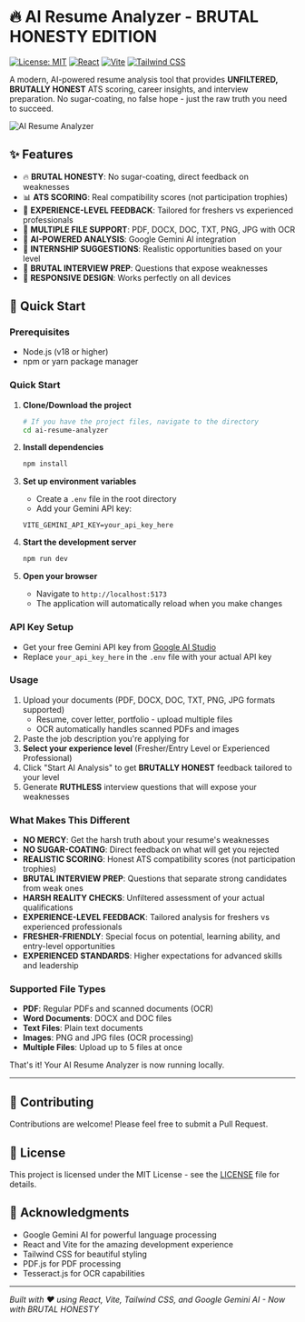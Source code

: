 # 🔥 AI Resume Analyzer - BRUTAL HONESTY EDITION

[![License: MIT](https://img.shields.io/badge/License-MIT-yellow.svg)](https://opensource.org/licenses/MIT)
[![React](https://img.shields.io/badge/React-19.1.1-blue.svg)](https://reactjs.org/)
[![Vite](https://img.shields.io/badge/Vite-7.1.2-646CFF.svg)](https://vitejs.dev/)
[![Tailwind CSS](https://img.shields.io/badge/Tailwind_CSS-3.4.16-38B2AC.svg)](https://tailwindcss.com/)

A modern, AI-powered resume analysis tool that provides **UNFILTERED, BRUTALLY HONEST** ATS scoring, career insights, and interview preparation. No sugar-coating, no false hope - just the raw truth you need to succeed.

![AI Resume Analyzer](https://via.placeholder.com/800x400/6366f1/ffffff?text=AI+Resume+Analyzer+Preview)

## ✨ Features

- 🔥 **BRUTAL HONESTY**: No sugar-coating, direct feedback on weaknesses
- 📊 **ATS SCORING**: Real compatibility scores (not participation trophies)
- 🎯 **EXPERIENCE-LEVEL FEEDBACK**: Tailored for freshers vs experienced professionals
- 📁 **MULTIPLE FILE SUPPORT**: PDF, DOCX, DOC, TXT, PNG, JPG with OCR
- 🤖 **AI-POWERED ANALYSIS**: Google Gemini AI integration
- 💼 **INTERNSHIP SUGGESTIONS**: Realistic opportunities based on your level
- 🎤 **BRUTAL INTERVIEW PREP**: Questions that expose weaknesses
- 📱 **RESPONSIVE DESIGN**: Works perfectly on all devices

## 🚀 Quick Start

### Prerequisites
- Node.js (v18 or higher)
- npm or yarn package manager

### Quick Start

1. **Clone/Download the project**
   ```bash
   # If you have the project files, navigate to the directory
   cd ai-resume-analyzer
   ```

2. **Install dependencies**
   ```bash
   npm install
   ```

3. **Set up environment variables**
   - Create a `.env` file in the root directory
   - Add your Gemini API key:
   ```
   VITE_GEMINI_API_KEY=your_api_key_here
   ```

4. **Start the development server**
   ```bash
   npm run dev
   ```

5. **Open your browser**
   - Navigate to `http://localhost:5173`
   - The application will automatically reload when you make changes

### API Key Setup
- Get your free Gemini API key from [Google AI Studio](https://makersuite.google.com/app/apikey)
- Replace `your_api_key_here` in the `.env` file with your actual API key

### Usage
1. Upload your documents (PDF, DOCX, DOC, TXT, PNG, JPG formats supported)
   - Resume, cover letter, portfolio - upload multiple files
   - OCR automatically handles scanned PDFs and images
2. Paste the job description you're applying for
3. **Select your experience level** (Fresher/Entry Level or Experienced Professional)
4. Click "Start AI Analysis" to get **BRUTALLY HONEST** feedback tailored to your level
5. Generate **RUTHLESS** interview questions that will expose your weaknesses

### What Makes This Different
- **NO MERCY**: Get the harsh truth about your resume's weaknesses
- **NO SUGAR-COATING**: Direct feedback on what will get you rejected
- **REALISTIC SCORING**: Honest ATS compatibility scores (not participation trophies)
- **BRUTAL INTERVIEW PREP**: Questions that separate strong candidates from weak ones
- **HARSH REALITY CHECKS**: Unfiltered assessment of your actual qualifications
- **EXPERIENCE-LEVEL FEEDBACK**: Tailored analysis for freshers vs experienced professionals
- **FRESHER-FRIENDLY**: Special focus on potential, learning ability, and entry-level opportunities
- **EXPERIENCED STANDARDS**: Higher expectations for advanced skills and leadership

### Supported File Types
- **PDF**: Regular PDFs and scanned documents (OCR)
- **Word Documents**: DOCX and DOC files
- **Text Files**: Plain text documents
- **Images**: PNG and JPG files (OCR processing)
- **Multiple Files**: Upload up to 5 files at once

That's it! Your AI Resume Analyzer is now running locally.

---

## 🤝 Contributing

Contributions are welcome! Please feel free to submit a Pull Request.

## 📄 License

This project is licensed under the MIT License - see the [LICENSE](LICENSE) file for details.

## 🙏 Acknowledgments

- Google Gemini AI for powerful language processing
- React and Vite for the amazing development experience
- Tailwind CSS for beautiful styling
- PDF.js for PDF processing
- Tesseract.js for OCR capabilities

---

*Built with ❤️ using React, Vite, Tailwind CSS, and Google Gemini AI - Now with BRUTAL HONESTY*